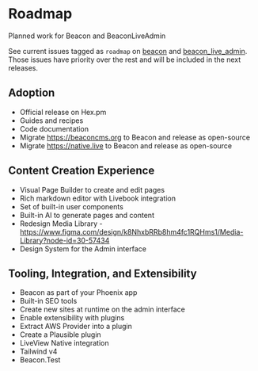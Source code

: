 # Roadmap

Planned work for Beacon and BeaconLiveAdmin

See current issues tagged as `roadmap` on [beacon](https://github.com/BeaconCMS/beacon/labels/roadmap) and [beacon_live_admin](https://github.com/BeaconCMS/beacon_live_admin/labels/roadmap).
Those issues have priority over the rest and will be included in the next releases.

## Adoption

* Official release on Hex.pm
* Guides and recipes
* Code documentation
* Migrate https://beaconcms.org to Beacon and release as open-source
* Migrate https://native.live to Beacon and release as open-source

## Content Creation Experience

* Visual Page Builder to create and edit pages
* Rich markdown editor with Livebook integration
* Set of built-in user components
* Built-in AI to generate pages and content
* Redesign Media Library - https://www.figma.com/design/k8NhxbRRb8hm4fc1RQHms1/Media-Library?node-id=30-57434
* Design System for the Admin interface

## Tooling, Integration, and Extensibility

* Beacon as part of your Phoenix app
* Built-in SEO tools
* Create new sites at runtime on the admin interface
* Enable extensibility with plugins
* Extract AWS Provider into a plugin
* Create a Plausible plugin
* LiveView Native integration
* Tailwind v4
* Beacon.Test
